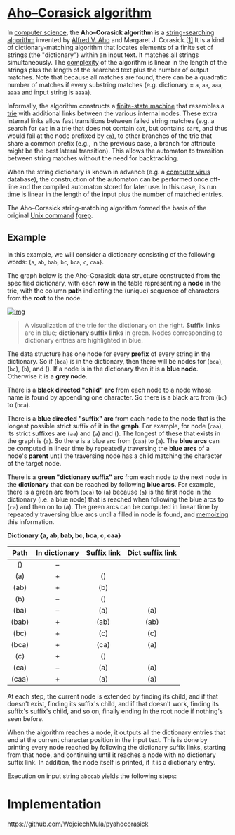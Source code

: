 # [Aho–Corasick algorithm](https://en.wikipedia.org/wiki/Aho%E2%80%93Corasick_algorithm)

In [computer science](https://en.wikipedia.org/wiki/Computer_science), the **Aho–Corasick algorithm** is a [string-searching algorithm](https://en.wikipedia.org/wiki/String-searching_algorithm) invented by [Alfred V. Aho](https://en.wikipedia.org/wiki/Alfred_V._Aho) and Margaret J. Corasick.[[1\]](https://en.wikipedia.org/wiki/Aho–Corasick_algorithm#cite_note-1) It is a kind of dictionary-matching algorithm that locates elements of a finite set of strings (the "dictionary") within an input text. It matches all strings simultaneously. The [complexity](https://en.wikipedia.org/wiki/Time_complexity) of the algorithm is linear in the length of the strings plus the length of the searched text plus the number of output matches. Note that because all matches are found, there can be a quadratic number of matches if every substring matches (e.g. dictionary = `a`, `aa`, `aaa`, `aaaa` and input string is `aaaa`).

Informally, the algorithm constructs a [finite-state machine](https://en.wikipedia.org/wiki/Finite-state_machine) that resembles a [trie](https://en.wikipedia.org/wiki/Trie) with additional links between the various internal nodes. These extra internal links allow fast transitions between failed string matches (e.g. a search for `cat` in a trie that does not contain `cat`, but contains `cart`, and thus would fail at the node prefixed by `ca`), to other branches of the trie that share a common prefix (e.g., in the previous case, a branch for attribute might be the best lateral transition). This allows the automaton to transition between string matches without the need for backtracking.

When the string dictionary is known in advance (e.g. a [computer virus](https://en.wikipedia.org/wiki/Computer_virus) database), the construction of the automaton can be performed once off-line and the compiled automaton stored for later use. In this case, its run time is linear in the length of the input plus the number of matched entries.

The Aho–Corasick string-matching algorithm formed the basis of the original [Unix command](https://en.wikipedia.org/wiki/List_of_Unix_commands) [fgrep](https://en.wikipedia.org/wiki/Grep#Variations).

## Example

In this example, we will consider a dictionary consisting of the following words: {`a`, `ab`, `bab`, `bc`, `bca`, `c`, `caa`}.

The graph below is the Aho–Corasick data structure constructed from the specified dictionary, with each **row** in the table representing a **node** in the trie, with the column **path** indicating the (unique) sequence of characters from the **root** to the node.

[![img](https://upload.wikimedia.org/wikipedia/commons/thumb/6/62/Ahocorasick.svg/220px-Ahocorasick.svg.png)](https://en.wikipedia.org/wiki/File:Ahocorasick.svg)

> A visualization of the trie for the dictionary on the right. **Suffix links** are in blue; **dictionary suffix links** in green. Nodes corresponding to dictionary entries are highlighted in blue.

The data structure has one node for every **prefix** of every string in the dictionary. So if (`bca`) is in the dictionary, then there will be nodes for (`bca`), (`bc`), (`b`), and (). If a node is in the dictionary then it is a **blue node**. Otherwise it is a **grey node**.

There is a **black directed "child" arc** from each node to a node whose name is found by appending one character. So there is a black arc from (`bc`) to (`bca`).

There is a **blue directed "suffix" arc** from each node to the node that is the longest possible strict suffix of it in the **graph**. For example, for node (`caa`), its strict suffixes are (`aa`) and (`a`) and (). The longest of these that exists in the graph is (`a`). So there is a blue arc from (`caa`) to (`a`). The **blue arcs** can be computed in linear time by repeatedly traversing the **blue arcs** of a node's **parent** until the traversing node has a child matching the character of the target node.

There is a **green "dictionary suffix" arc** from each node to the next node in the **dictionary** that can be reached by following **blue arcs**. For example, there is a green arc from (`bca`) to (`a`) because (`a`) is the first node in the dictionary (i.e. a blue node) that is reached when following the blue arcs to (`ca`) and then on to (a). The green arcs can be computed in linear time by repeatedly traversing blue arcs until a filled in node is found, and [memoizing](https://en.wikipedia.org/wiki/Memoization) this information.

**Dictionary {a, ab, bab, bc, bca, c, caa}**

| Path  | In dictionary | Suffix link | Dict suffix link |
| :---: | :-----------: | :---------: | :--------------: |
|  ()   |       –       |             |                  |
|  (a)  |       +       |     ()      |                  |
| (ab)  |       +       |     (b)     |                  |
|  (b)  |       –       |     ()      |                  |
| (ba)  |       –       |     (a)     |       (a)        |
| (bab) |       +       |    (ab)     |       (ab)       |
| (bc)  |       +       |     (c)     |       (c)        |
| (bca) |       +       |    (ca)     |       (a)        |
|  (c)  |       +       |     ()      |                  |
| (ca)  |       –       |     (a)     |       (a)        |
| (caa) |       +       |     (a)     |       (a)        |

At each step, the current node is extended by finding its child, and if that doesn't exist, finding its suffix's child, and if that doesn't work, finding its suffix's suffix's child, and so on, finally ending in the root node if nothing's seen before.

When the algorithm reaches a node, it outputs all the dictionary entries that end at the current character position in the input text. This is done by printing every node reached by following the dictionary suffix links, starting from that node, and continuing until it reaches a node with no dictionary suffix link. In addition, the node itself is printed, if it is a dictionary entry.

Execution on input string `abccab` yields the following steps:



# Implementation

https://github.com/WojciechMula/pyahocorasick